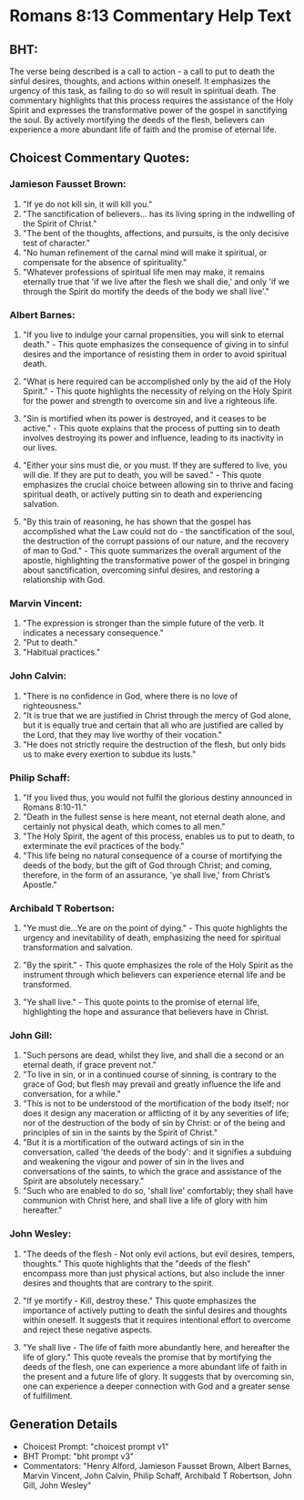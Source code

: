 # Romans 8:13 Commentary Help Text

## BHT:
The verse being described is a call to action - a call to put to death the sinful desires, thoughts, and actions within oneself. It emphasizes the urgency of this task, as failing to do so will result in spiritual death. The commentary highlights that this process requires the assistance of the Holy Spirit and expresses the transformative power of the gospel in sanctifying the soul. By actively mortifying the deeds of the flesh, believers can experience a more abundant life of faith and the promise of eternal life.

## Choicest Commentary Quotes:
### Jamieson Fausset Brown:
1. "If ye do not kill sin, it will kill you." 
2. "The sanctification of believers... has its living spring in the indwelling of the Spirit of Christ."
3. "The bent of the thoughts, affections, and pursuits, is the only decisive test of character."
4. "No human refinement of the carnal mind will make it spiritual, or compensate for the absence of spirituality."
5. "Whatever professions of spiritual life men may make, it remains eternally true that 'if we live after the flesh we shall die,' and only 'if we through the Spirit do mortify the deeds of the body we shall live'."

### Albert Barnes:
1. "If you live to indulge your carnal propensities, you will sink to eternal death." - This quote emphasizes the consequence of giving in to sinful desires and the importance of resisting them in order to avoid spiritual death.

2. "What is here required can be accomplished only by the aid of the Holy Spirit." - This quote highlights the necessity of relying on the Holy Spirit for the power and strength to overcome sin and live a righteous life.

3. "Sin is mortified when its power is destroyed, and it ceases to be active." - This quote explains that the process of putting sin to death involves destroying its power and influence, leading to its inactivity in our lives.

4. "Either your sins must die, or you must. If they are suffered to live, you will die. If they are put to death, you will be saved." - This quote emphasizes the crucial choice between allowing sin to thrive and facing spiritual death, or actively putting sin to death and experiencing salvation.

5. "By this train of reasoning, he has shown that the gospel has accomplished what the Law could not do - the sanctification of the soul, the destruction of the corrupt passions of our nature, and the recovery of man to God." - This quote summarizes the overall argument of the apostle, highlighting the transformative power of the gospel in bringing about sanctification, overcoming sinful desires, and restoring a relationship with God.

### Marvin Vincent:
1. "The expression is stronger than the simple future of the verb. It indicates a necessary consequence." 
2. "Put to death." 
3. "Habitual practices."

### John Calvin:
1. "There is no confidence in God, where there is no love of righteousness."
2. "It is true that we are justified in Christ through the mercy of God alone, but it is equally true and certain that all who are justified are called by the Lord, that they may live worthy of their vocation."
3. "He does not strictly require the destruction of the flesh, but only bids us to make every exertion to subdue its lusts."

### Philip Schaff:
1. "If you lived thus, you would not fulfil the glorious destiny announced in Romans 8:10-11." 
2. "Death in the fullest sense is here meant, not eternal death alone, and certainly not physical death, which comes to all men."
3. "The Holy Spirit, the agent of this process, enables us to put to death, to exterminate the evil practices of the body."
4. "This life being no natural consequence of a course of mortifying the deeds of the body, but the gift of God through Christ; and coming, therefore, in the form of an assurance, 'ye shall live,' from Christ’s Apostle."

### Archibald T Robertson:
1. "Ye must die...Ye are on the point of dying." - This quote highlights the urgency and inevitability of death, emphasizing the need for spiritual transformation and salvation.

2. "By the spirit." - This quote emphasizes the role of the Holy Spirit as the instrument through which believers can experience eternal life and be transformed.

3. "Ye shall live." - This quote points to the promise of eternal life, highlighting the hope and assurance that believers have in Christ.

### John Gill:
1. "Such persons are dead, whilst they live, and shall die a second or an eternal death, if grace prevent not."
2. "To live in sin, or in a continued course of sinning, is contrary to the grace of God; but flesh may prevail and greatly influence the life and conversation, for a while."
3. "This is not to be understood of the mortification of the body itself; nor does it design any maceration or afflicting of it by any severities of life; nor of the destruction of the body of sin by Christ: or of the being and principles of sin in the saints by the Spirit of Christ."
4. "But it is a mortification of the outward actings of sin in the conversation, called 'the deeds of the body': and it signifies a subduing and weakening the vigour and power of sin in the lives and conversations of the saints, to which the grace and assistance of the Spirit are absolutely necessary."
5. "Such who are enabled to do so, 'shall live' comfortably; they shall have communion with Christ here, and shall live a life of glory with him hereafter."

### John Wesley:
1. "The deeds of the flesh - Not only evil actions, but evil desires, tempers, thoughts." This quote highlights that the "deeds of the flesh" encompass more than just physical actions, but also include the inner desires and thoughts that are contrary to the spirit.

2. "If ye mortify - Kill, destroy these." This quote emphasizes the importance of actively putting to death the sinful desires and thoughts within oneself. It suggests that it requires intentional effort to overcome and reject these negative aspects.

3. "Ye shall live - The life of faith more abundantly here, and hereafter the life of glory." This quote reveals the promise that by mortifying the deeds of the flesh, one can experience a more abundant life of faith in the present and a future life of glory. It suggests that by overcoming sin, one can experience a deeper connection with God and a greater sense of fulfillment.


## Generation Details
- Choicest Prompt: "choicest prompt v1"
- BHT Prompt: "bht prompt v3"
- Commentators: "Henry Alford, Jamieson Fausset Brown, Albert Barnes, Marvin Vincent, John Calvin, Philip Schaff, Archibald T Robertson, John Gill, John Wesley"
